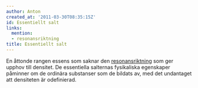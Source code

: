 ```yaml
---
author: Anton
created_at: '2011-03-30T08:35:15Z'
id: Essentiellt salt
links:
  mention:
  - resonansriktning
title: Essentiellt salt
---
```


En åttonde rangen essens som saknar den [resonansriktning] som ger upphov till densitet. De
essentiella salternas fysikaliska egenskaper påminner om de ordinära substanser som de bildats av,
med det undantaget att densiteten är odefinierad.

  [resonansriktning]: resonansriktning
